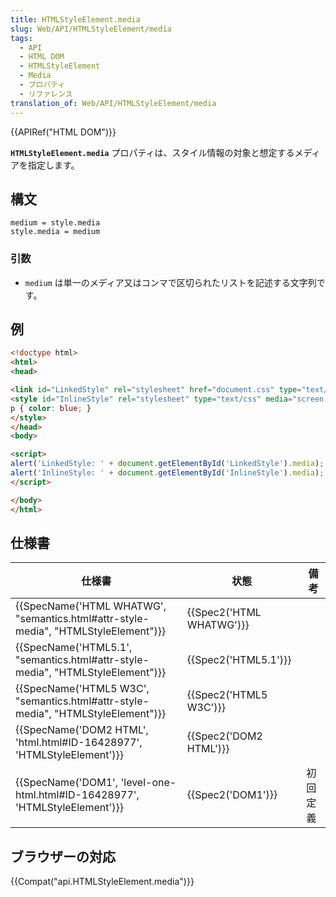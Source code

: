 ```yaml
---
title: HTMLStyleElement.media
slug: Web/API/HTMLStyleElement/media
tags:
  - API
  - HTML DOM
  - HTMLStyleElement
  - Media
  - プロパティ
  - リファレンス
translation_of: Web/API/HTMLStyleElement/media
---
```

{{APIRef("HTML DOM")}}

**`HTMLStyleElement.media`** プロパティは、スタイル情報の対象と想定するメディアを指定します。

## 構文

    medium = style.media
    style.media = medium

### 引数

- `medium` は単一のメディア又はコンマで区切られたリストを記述する文字列です。

## 例

```html
<!doctype html>
<html>
<head>

<link id="LinkedStyle" rel="stylesheet" href="document.css" type="text/css" media="screen" />
<style id="InlineStyle" rel="stylesheet" type="text/css" media="screen, print">
p { color: blue; }
</style>
</head>
<body>

<script>
alert('LinkedStyle: ' + document.getElementById('LinkedStyle').media); // 'screen'
alert('InlineStyle: ' + document.getElementById('InlineStyle').media); // 'screen, print'
</script>

</body>
</html>
```

## 仕様書

| 仕様書                                                                                                       | 状態                             | 備考     |
| ------------------------------------------------------------------------------------------------------------ | -------------------------------- | -------- |
| {{SpecName('HTML WHATWG', "semantics.html#attr-style-media", "HTMLStyleElement")}} | {{Spec2('HTML WHATWG')}} |          |
| {{SpecName('HTML5.1', "semantics.html#attr-style-media", "HTMLStyleElement")}}     | {{Spec2('HTML5.1')}}     |          |
| {{SpecName('HTML5 W3C', "semantics.html#attr-style-media", "HTMLStyleElement")}} | {{Spec2('HTML5 W3C')}}     |          |
| {{SpecName('DOM2 HTML', 'html.html#ID-16428977', 'HTMLStyleElement')}}                 | {{Spec2('DOM2 HTML')}}     |          |
| {{SpecName('DOM1', 'level-one-html.html#ID-16428977', 'HTMLStyleElement')}}         | {{Spec2('DOM1')}}         | 初回定義 |

## ブラウザーの対応

{{Compat("api.HTMLStyleElement.media")}}
